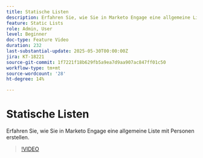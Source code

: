 ```yaml
---
title: Statische Listen
description: Erfahren Sie, wie Sie in Marketo Engage eine allgemeine Liste mit Personen erstellen.
feature: Static Lists
role: Admin, User
level: Beginner
doc-type: Feature Video
duration: 232
last-substantial-update: 2025-05-30T00:00:00Z
jira: KT-18221
source-git-commit: 1f7221f18b629fb5a9ea7d9aa907ac847ff01c50
workflow-type: tm+mt
source-wordcount: '28'
ht-degree: 14%

---
```



# Statische Listen

Erfahren Sie, wie Sie in Marketo Engage eine allgemeine Liste mit Personen erstellen.

>[!VIDEO](https://video.tv.adobe.com/v/3463191/?learn=on&enablevpops)
